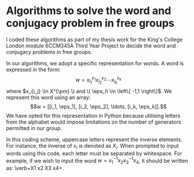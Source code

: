 # Algorithms to solve the word and conjugacy problem in free groups
I coded these algorithms as part of my thesis work for the King's College London module 6CCM345A Third Year Project to decide the word and conjugacy problems in free groups.

In our algorithms, we adopt a specific representation for words. A word is expressed in the form:
$$w = x_{i_1}^{\varepsilon_1}x_{i_2}^{\varepsilon_2}\cdots x_{i_k}^{\varepsilon_k}$$
where $x_{i_j} \in X^{\pm} \) and \( \eps_h \in \left\{ -1,1 \right\}$. We represent this word using an array:
$$w = [[i_1, \eps_1], [i_2, \eps_2], \ldots, [i_k, \eps_k]].$$
We have opted for this representation in Python because utilising letters from the alphabet would impose limitations on the number of generators permitted in our group.

In this coding scheme, uppercase letters represent the inverse elements. For instance, the inverse of $x_i$ is denoted as $X_i$. When prompted to input words using this code, each letter must be separated by whitespace. For example, if we wish to input the word $w=x_1^{-1} x_2 x_3^{-1} x_4$, it should be written as:
\verb+X1 x2 X3 x4+.
